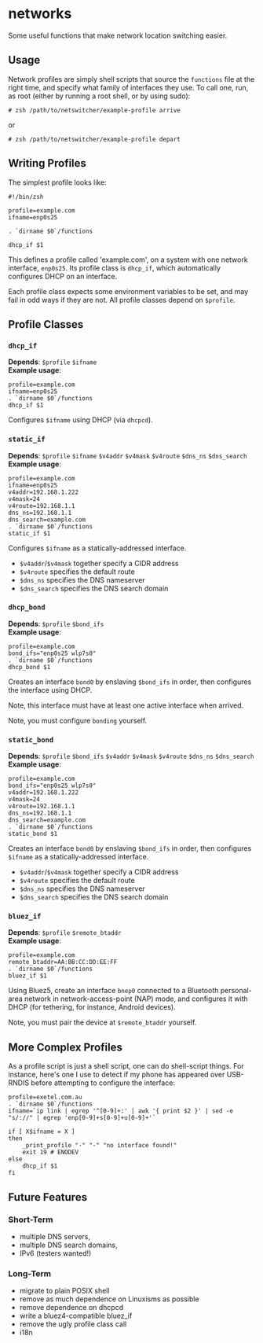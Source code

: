 networks
========

Some useful functions that make network location switching easier.

Usage
-----

Network profiles are simply shell scripts that source the `functions`
file at the right time, and specify what family of interfaces they
use.  To call one, run, as root (either by running a root shell, or by
using sudo):

    # zsh /path/to/netswitcher/example-profile arrive

or

    # zsh /path/to/netswitcher/example-profile depart

Writing Profiles
----------------

The simplest profile looks like:

    #!/bin/zsh

	profile=example.com
	ifname=enp0s25

    . `dirname $0`/functions

    dhcp_if $1

This defines a profile called 'example.com', on a system with one
network interface, `enp0s25`.  Its profile class is `dhcp_if`, which
automatically configures DHCP on an interface.

Each profile class expects some environment variables to be set, and
may fail in odd ways if they are not.  All profile classes depend on
`$profile`.

Profile Classes
---------------

### `dhcp_if` ###

__Depends__: `$profile` `$ifname`  
__Example usage__:

	profile=example.com
	ifname=enp0s25
    . `dirname $0`/functions
    dhcp_if $1

Configures `$ifname` using DHCP (via `dhcpcd`).

### `static_if` ###

__Depends__: `$profile` `$ifname` `$v4addr` `$v4mask` `$v4route` `$dns_ns` `$dns_search`  
__Example usage__:

	profile=example.com
	ifname=enp0s25
	v4addr=192.168.1.222
	v4mask=24
	v4route=192.168.1.1
	dns_ns=192.168.1.1
	dns_search=example.com
    . `dirname $0`/functions
    static_if $1

Configures `$ifname` as a statically-addressed interface.

- `$v4addr`/`$v4mask` together specify a CIDR address
- `$v4route` specifies the default route
- `$dns_ns` specifies the DNS nameserver
- `$dns_search` specifies the DNS search domain

### `dhcp_bond` ###

__Depends__: `$profile` `$bond_ifs`  
__Example usage__:

	profile=example.com
	bond_ifs="enp0s25 wlp7s0"
    . `dirname $0`/functions
    dhcp_bond $1

Creates an interface `bond0` by enslaving `$bond_ifs` in order, then
configures the interface using DHCP.

Note, this interface must have at least one active interface when arrived.

Note, you must configure `bonding` yourself.

### `static_bond` ###

__Depends__: `$profile` `$bond_ifs` `$v4addr` `$v4mask` `$v4route` `$dns_ns` `$dns_search`  
__Example usage__:

	profile=example.com
	bond_ifs="enp0s25 wlp7s0"
	v4addr=192.168.1.222
	v4mask=24
	v4route=192.168.1.1
	dns_ns=192.168.1.1
	dns_search=example.com
    . `dirname $0`/functions
    static_bond $1

Creates an interface `bond0` by enslaving `$bond_ifs` in order, then
configures `$ifname` as a statically-addressed interface.

- `$v4addr`/`$v4mask` together specify a CIDR address
- `$v4route` specifies the default route
- `$dns_ns` specifies the DNS nameserver
- `$dns_search` specifies the DNS search domain

### `bluez_if` ###

__Depends__: `$profile` `$remote_btaddr`  
__Example usage__:

	profile=example.com
	remote_btaddr=AA:BB:CC:DD:EE:FF
    . `dirname $0`/functions
    bluez_if $1

Using Bluez5, create an interface `bnep0` connected to a Bluetooth
personal-area network in network-access-point (NAP) mode, and
configures it with DHCP (for tethering, for instance, Android
devices).

Note, you must pair the device at `$remote_btaddr` yourself.

More Complex Profiles
---------------------

As a profile script is just a shell script, one can do shell-script
things.  For instance, here's one I use to detect if my phone has
appeared over USB-RNDIS before attempting to configure the interface:

    profile=exetel.com.au
    . `dirname $0`/functions
    ifname=`ip link | egrep '^[0-9]+:' | awk '{ print $2 }' | sed -e "s/://" | egrep 'enp[0-9]+s[0-9]+u[0-9]+'`
    
    if [ X$ifname = X ]
    then
        _print_profile "-" "-" "no interface found!"
        exit 19 # ENODEV
    else
        dhcp_if $1
    fi

Future Features
---------------

### Short-Term ###

 - multiple DNS servers,
 - multiple DNS search domains,
 - IPv6 (testers wanted!)

### Long-Term ###

 - migrate to plain POSIX shell
 - remove as much dependence on Linuxisms as possible
 - remove dependence on dhcpcd
 - write a bluez4-compatible bluez_if
 - remove the ugly profile class call
 - i18n

